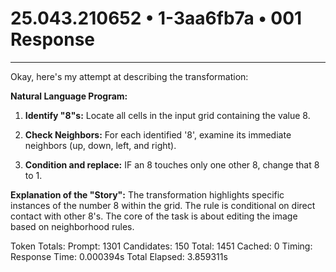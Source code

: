# 25.043.210652 • 1-3aa6fb7a • 001 Response

---
Okay, here's my attempt at describing the transformation:

**Natural Language Program:**

1.  **Identify "8"s:** Locate all cells in the input grid containing the value 8.

2.  **Check Neighbors:** For each identified '8', examine its immediate neighbors (up, down, left, and right).

3. **Condition and replace:** IF an 8 touches only one other 8, change that 8 to 1.

**Explanation of the "Story":**
The transformation highlights specific instances of the number 8 within the grid. The rule is conditional on direct contact with other 8's. The core of the task is about editing the image based on neighborhood rules.



Token Totals:
  Prompt: 1301
  Candidates: 150
  Total: 1451
  Cached: 0
Timing:
  Response Time: 0.000394s
  Total Elapsed: 3.859311s
